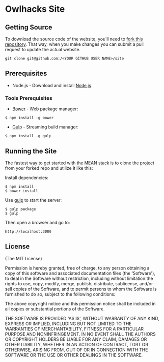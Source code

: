 # Owlhacks Site

## Getting Source
To download the source code of the website, you'll need to [fork this repository](https://github.com/owlhacks/site/fork). That way, when you make changes you can submit a pull request to update the actual website.
```
git clone git@github.com:/<YOUR GITHUB USER NAME>/site
```

## Prerequisites
* Node.js - Download and install [Node.js](http://www.nodejs.org/download/)

### Tools Prerequisites
* [Bower](http://bower.io/) - Web package manager:

```
$ npm install -g bower
```
* [Gulp](http://gulpjs.com/) - Streaming build manager:

```
$ npm install -g gulp
```

## Running the Site
The fastest way to get started with the MEAN stack is to clone the project from your forked repo and utilize it like this:

Install dependencies:

    $ npm install
    $ bower install

  Use [gulp](http://gulpjs.com/) to start the server:

    $ gulp package
    $ gulp
    
  Then open a browser and go to:

    http://localhost:3000
    

## License
(The MIT License)

Permission is hereby granted, free of charge, to any person obtaining
a copy of this software and associated documentation files (the
'Software'), to deal in the Software without restriction, including
without limitation the rights to use, copy, modify, merge, publish,
distribute, sublicense, and/or sell copies of the Software, and to
permit persons to whom the Software is furnished to do so, subject to
the following conditions:

The above copyright notice and this permission notice shall be
included in all copies or substantial portions of the Software.

THE SOFTWARE IS PROVIDED 'AS IS', WITHOUT WARRANTY OF ANY KIND,
EXPRESS OR IMPLIED, INCLUDING BUT NOT LIMITED TO THE WARRANTIES OF
MERCHANTABILITY, FITNESS FOR A PARTICULAR PURPOSE AND NONINFRINGEMENT.
IN NO EVENT SHALL THE AUTHORS OR COPYRIGHT HOLDERS BE LIABLE FOR ANY
CLAIM, DAMAGES OR OTHER LIABILITY, WHETHER IN AN ACTION OF CONTRACT,
TORT OR OTHERWISE, ARISING FROM, OUT OF OR IN CONNECTION WITH THE
SOFTWARE OR THE USE OR OTHER DEALINGS IN THE SOFTWARE.
